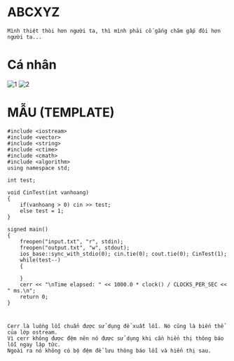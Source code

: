 # ABCXYZ
```
Mình thiệt thòi hơn người ta, thì mình phải cố gắng chăm gấp đôi hơn người ta...
```

# Cá nhân
![1](https://github.com/VanHoang110802/ABCXYZ/assets/108053955/95220086-7b08-4340-a548-2c1d5d0f8112)
![2](https://github.com/VanHoang110802/ABCXYZ/assets/108053955/69405db7-0322-4d18-9744-32d47e5fae19)


# MẪU (TEMPLATE)

```
#include <iostream>
#include <vector>
#include <string>
#include <ctime>
#include <cmath>
#include <algorithm>
using namespace std;

int test;

void CinTest(int vanhoang)
{
    if(vanhoang > 0) cin >> test;
    else test = 1;
}

signed main()
{
    freopen("input.txt", "r", stdin);
    freopen("output.txt", "w", stdout);
    ios_base::sync_with_stdio(0); cin.tie(0); cout.tie(0); CinTest(1);
    while(test--)
    {

    }
    cerr << "\nTime elapsed: " << 1000.0 * clock() / CLOCKS_PER_SEC << " ms.\n";
    return 0;
}
```
#
```
Cerr là luồng lỗi chuẩn được sử dụng để xuất lỗi. Nó cũng là biến thể của lớp ostream.
Vì cerr không được đệm nên nó được sử dụng khi cần hiển thị thông báo lỗi ngay lập tức.
Ngoài ra nó không có bộ đệm để lưu thông báo lỗi và hiển thị sau.
```
